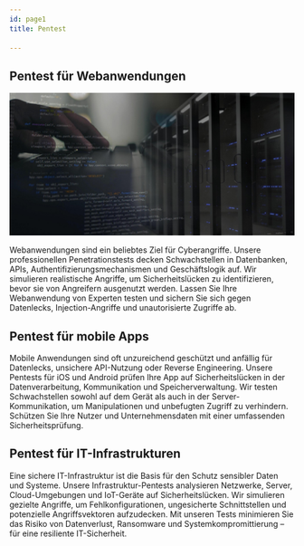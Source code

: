 ```yaml
---
id: page1
title: Pentest

---
```


## Pentest für Webanwendungen


![Web Pentest Bild](/img/webpentest.jpg)
 
Webanwendungen sind ein beliebtes Ziel für Cyberangriffe. Unsere professionellen Penetrationstests decken Schwachstellen in Datenbanken, APIs, Authentifizierungsmechanismen und Geschäftslogik auf. Wir simulieren realistische Angriffe, um Sicherheitslücken zu identifizieren, bevor sie von Angreifern ausgenutzt werden. Lassen Sie Ihre Webanwendung von Experten testen und sichern Sie sich gegen Datenlecks, Injection-Angriffe und unautorisierte Zugriffe ab.



## Pentest für mobile Apps

Mobile Anwendungen sind oft unzureichend geschützt und anfällig für Datenlecks, unsichere API-Nutzung oder Reverse Engineering. Unsere Pentests für iOS und Android prüfen Ihre App auf Sicherheitslücken in der Datenverarbeitung, Kommunikation und Speicherverwaltung. Wir testen Schwachstellen sowohl auf dem Gerät als auch in der Server-Kommunikation, um Manipulationen und unbefugten Zugriff zu verhindern. Schützen Sie Ihre Nutzer und Unternehmensdaten mit einer umfassenden Sicherheitsprüfung.

## Pentest für IT-Infrastrukturen

Eine sichere IT-Infrastruktur ist die Basis für den Schutz sensibler Daten und Systeme. Unsere Infrastruktur-Pentests analysieren Netzwerke, Server, Cloud-Umgebungen und IoT-Geräte auf Sicherheitslücken. Wir simulieren gezielte Angriffe, um Fehlkonfigurationen, ungesicherte Schnittstellen und potenzielle Angriffsvektoren aufzudecken. Mit unseren Tests minimieren Sie das Risiko von Datenverlust, Ransomware und Systemkompromittierung – für eine resiliente IT-Sicherheit.


